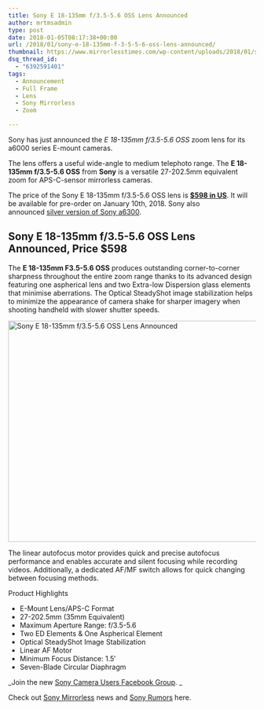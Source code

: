 ```yaml
---
title: Sony E 18-135mm f/3.5-5.6 OSS Lens Announced
author: mrtmsadmin
type: post
date: 2018-01-05T08:17:38+00:00
url: /2018/01/sony-e-18-135mm-f-3-5-5-6-oss-lens-announced/
thumbnail: https://www.mirrorlesstimes.com/wp-content/uploads/2018/01/sony-e-18-135mm-f-3-5-5-6-oss-lens-announced-price-598.jpeg
dsq_thread_id:
  - "6392591401"
tags:
  - Announcement
  - Full Frame
  - Lens
  - Sony Mirrorless
  - Zoom

---
```

Sony has just announced the _E 18-135mm f/3.5-5.6 OSS_ zoom lens for its a6000 series E-mount cameras.

The lens offers a useful wide-angle to medium telephoto range. The **E 18-135mm f/3.5-5.6 OSS** from **Sony** is a versatile 27-202.5mm equivalent zoom for APS-C-sensor mirrorless cameras.

The price of the Sony E 18-135mm f/3.5-5.6 OSS lens is <a href="http://amzn.to/2CvahfJ" target="_blank" rel="noopener"><strong>$598 in US</strong></a>. It will be available for pre-order on January 10th, 2018. Sony also announced <a href="https://www.bhphotovideo.com/c/product/1383464-REG/sony_ilce_6300_s_alpha_a6300_mirrorless_digital.html/BI/20175/KBID/14249" target="_new" rel="nofollow" data-wpel-link="external">silver version of Sony a6300</a>.<!--more-->

## Sony E 18-135mm f/3.5-5.6 OSS Lens Announced, Price $598

The **E 18-135mm F3.5-5.6 OSS** produces outstanding corner-to-corner sharpness throughout the entire zoom range thanks to its advanced design featuring one aspherical lens and two Extra-low Dispersion glass elements that minimise aberrations. The Optical SteadyShot image stabilization helps to minimize the appearance of camera shake for sharper imagery when shooting handheld with slower shutter speeds.

[<img class="aligncenter wp-image-1590 size-full" title="Sony E 18-135mm f/3.5-5.6 OSS Lens Announced" src="https://i0.wp.com/www.mirrorlesstimes.com/wp-content/uploads/2018/01/sony-e-18-135mm-f-3-5-5-6-oss-lens-announced-price-598.jpeg?resize=600%2C450&#038;ssl=1" alt="Sony E 18-135mm f/3.5-5.6 OSS Lens Announced" width="600" height="450" srcset="https://i0.wp.com/www.mirrorlesstimes.com/wp-content/uploads/2018/01/sony-e-18-135mm-f-3-5-5-6-oss-lens-announced-price-598.jpeg?w=2000&ssl=1 2000w, https://i0.wp.com/www.mirrorlesstimes.com/wp-content/uploads/2018/01/sony-e-18-135mm-f-3-5-5-6-oss-lens-announced-price-598.jpeg?resize=400%2C300&ssl=1 400w, https://i0.wp.com/www.mirrorlesstimes.com/wp-content/uploads/2018/01/sony-e-18-135mm-f-3-5-5-6-oss-lens-announced-price-598.jpeg?resize=768%2C576&ssl=1 768w, https://i0.wp.com/www.mirrorlesstimes.com/wp-content/uploads/2018/01/sony-e-18-135mm-f-3-5-5-6-oss-lens-announced-price-598.jpeg?resize=970%2C728&ssl=1 970w, https://i0.wp.com/www.mirrorlesstimes.com/wp-content/uploads/2018/01/sony-e-18-135mm-f-3-5-5-6-oss-lens-announced-price-598.jpeg?w=1200&ssl=1 1200w, https://i0.wp.com/www.mirrorlesstimes.com/wp-content/uploads/2018/01/sony-e-18-135mm-f-3-5-5-6-oss-lens-announced-price-598.jpeg?w=1800&ssl=1 1800w" sizes="(max-width: 600px) 100vw, 600px" data-recalc-dims="1" />][1]

The linear autofocus motor provides quick and precise autofocus performance and enables accurate and silent focusing while recording videos. Additionally, a dedicated AF/MF switch allows for quick changing between focusing methods.

<p class="fs16 OpenSans-600-normal upper product-highlights-header">
  Product Highlights
</p>

<ul class="top-section-list" data-selenium="highlightList">
  <li class="top-section-list-item">
    E-Mount Lens/APS-C Format
  </li>
  <li class="top-section-list-item">
    27-202.5mm (35mm Equivalent)
  </li>
  <li class="top-section-list-item">
    Maximum Aperture Range: f/3.5-5.6
  </li>
  <li class="top-section-list-item">
    Two ED Elements & One Aspherical Element
  </li>
  <li class="top-section-list-item">
    Optical SteadyShot Image Stabilization
  </li>
  <li class="top-section-list-item">
    Linear AF Motor
  </li>
  <li class="top-section-list-item">
    Minimum Focus Distance: 1.5′
  </li>
  <li class="top-section-list-item">
    Seven-Blade Circular Diaphragm
  </li>
</ul>

_Join the new <a href="https://www.facebook.com/groups/1637646316495210/" target="_blank" rel="nofollow noopener noreferrer">Sony Camera Users Facebook Group</a>. _

Check out <a href="https://www.mirrorlesstimes.com/tag/sony-mirrorless/" target="_blank" rel="noopener">Sony Mirrorless</a> news and <a href="https://www.dailycameranews.com/tag/sony-rumors/" target="_blank" rel="noopener">Sony Rumors</a> here.

 [1]: https://i0.wp.com/www.mirrorlesstimes.com/wp-content/uploads/2018/01/sony-e-18-135mm-f-3-5-5-6-oss-lens-announced-price-598.jpeg?ssl=1